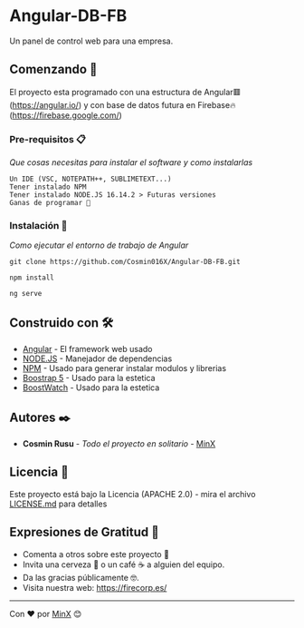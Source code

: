 # Angular-DB-FB

Un panel de control web para una empresa.

## Comenzando 🚀

El proyecto esta programado con una estructura de Angular🟥 (https://angular.io/) y con base de datos futura en Firebase🔥 (https://firebase.google.com/)


### Pre-requisitos 📋

_Que cosas necesitas para instalar el software y como instalarlas_

```
Un IDE (VSC, NOTEPATH++, SUBLIMETEXT...)
Tener instalado NPM
Tener instalado NODE.JS 16.14.2 > Futuras versiones
Ganas de programar 🥰

```

### Instalación 🔧

_Como ejecutar el entorno de trabajo de Angular_

```
git clone https://github.com/Cosmin016X/Angular-DB-FB.git

npm install

ng serve

```

## Construido con 🛠️

* [Angular](http://www.dropwizard.io/1.0.2/docs/) - El framework web usado
* [NODE.JS](https://maven.apache.org/) - Manejador de dependencias
* [NPM](https://www.npmjs.com/) - Usado para generar instalar modulos y librerias
* [Boostrap 5](https://github.com/twbs) - Usado para la estetica
* [BoostWatch](https://github.com/thomaspark/bootswatch/) - Usado para la estetica


## Autores ✒️

* **Cosmin Rusu** - *Todo el proyecto en solitario* - [MinX](https://github.com/Cosmin016X)

## Licencia 📄

Este proyecto está bajo la Licencia (APACHE 2.0) - mira el archivo [LICENSE.md](LICENSE) para detalles

## Expresiones de Gratitud 🎁

* Comenta a otros sobre este proyecto 📢
* Invita una cerveza 🍺 o un café ☕ a alguien del equipo. 
* Da las gracias públicamente 🤓.
* Visita nuestra web: https://firecorp.es/



---
Con ❤️ por [MinX](https://github.com/Cosmin016X) 😊
